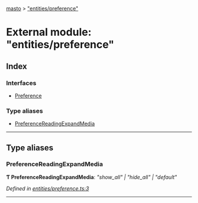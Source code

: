 [masto](../README.md) > ["entities/preference"](../modules/_entities_preference_.md)

# External module: "entities/preference"

## Index

### Interfaces

* [Preference](../interfaces/_entities_preference_.preference.md)

### Type aliases

* [PreferenceReadingExpandMedia](_entities_preference_.md#preferencereadingexpandmedia)

---

## Type aliases

<a id="preferencereadingexpandmedia"></a>

###  PreferenceReadingExpandMedia

**Ƭ PreferenceReadingExpandMedia**: *"show_all" \| "hide_all" \| "default"*

*Defined in [entities/preference.ts:3](https://github.com/neet/masto.js/blob/b4e0b0f/src/entities/preference.ts#L3)*

___

